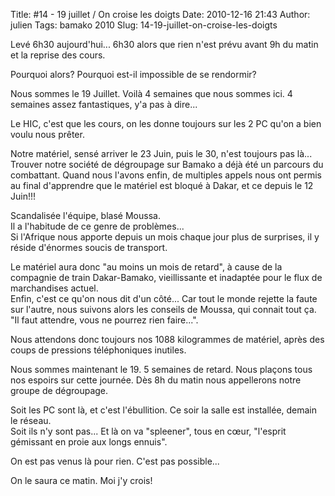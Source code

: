 Title: #14 - 19 juillet / On croise les doigts
Date: 2010-12-16 21:43
Author: julien
Tags: bamako 2010
Slug: 14-19-juillet-on-croise-les-doigts

Levé 6h30 aujourd'hui... 6h30 alors que rien n'est prévu avant 9h du
matin et la reprise des cours.  
  
Pourquoi alors? Pourquoi est-il impossible de se rendormir?  
  
Nous sommes le 19 Juillet. Voilà 4 semaines que nous sommes ici. 4
semaines assez fantastiques, y'a pas à dire...  
  
Le HIC, c'est que les cours, on les donne toujours sur les 2 PC qu'on a
bien voulu nous prêter.  
  
Notre matériel, sensé arriver le 23 Juin, puis le 30, n'est toujours pas
là...  
Trouver notre société de dégroupage sur Bamako a déjà été un parcours du
combattant. Quand nous l'avons enfin, de multiples appels nous ont
permis au final d'apprendre que le matériel est bloqué à Dakar, et ce
depuis le 12 Juin!!!  
  
Scandalisée l'équipe, blasé Moussa.  
Il a l'habitude de ce genre de problèmes...  
Si l'Afrique nous apporte depuis un mois chaque jour plus de surprises,
il y réside d'énormes soucis de transport.  
  
Le matériel aura donc "au moins un mois de retard", à cause de la
compagnie de train Dakar-Bamako, vieillissante et inadaptée pour le flux
de marchandises actuel.  
Enfin, c'est ce qu'on nous dit d'un côté... Car tout le monde rejette la
faute sur l'autre, nous suivons alors les conseils de Moussa, qui
connait tout ça.  
"Il faut attendre, vous ne pourrez rien faire...".  
  
Nous attendons donc toujours nos 1088 kilogrammes de matériel, après des
coups de pressions téléphoniques inutiles.  
  
Nous sommes maintenant le 19. 5 semaines de retard. Nous plaçons tous
nos espoirs sur cette journée. Dès 8h du matin nous appellerons notre
groupe de dégroupage.  
  
Soit les PC sont là, et c'est l'ébullition. Ce soir la salle est
installée, demain le réseau.  
Soit ils n'y sont pas... Et là on va "spleener", tous en cœur, "l'esprit
gémissant en proie aux longs ennuis".  
  
On est pas venus là pour rien. C'est pas possible...  
  
  
On le saura ce matin. Moi j'y crois!

</p>

